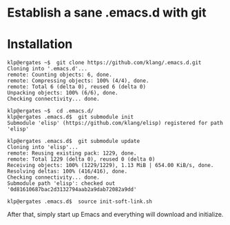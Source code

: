 # Establish a sane .emacs.d with git

# Installation

    klp@ergates ~$  git clone https://github.com/klang/.emacs.d.git
    Cloning into '.emacs.d'...
    remote: Counting objects: 6, done.
    remote: Compressing objects: 100% (4/4), done.
    remote: Total 6 (delta 0), reused 6 (delta 0)
    Unpacking objects: 100% (6/6), done.
    Checking connectivity... done.

    klp@ergates ~$  cd .emacs.d/
    klp@ergates .emacs.d$  git submodule init
    Submodule 'elisp' (https://github.com/klang/elisp) registered for path 'elisp'

    klp@ergates .emacs.d$  git submodule update
    Cloning into 'elisp'...
    remote: Reusing existing pack: 1229, done.
    remote: Total 1229 (delta 0), reused 0 (delta 0)
    Receiving objects: 100% (1229/1229), 1.13 MiB | 654.00 KiB/s, done.
    Resolving deltas: 100% (416/416), done.
    Checking connectivity... done.
    Submodule path 'elisp': checked out '0d81610687bac2d3132794aab2a9dab72082a9dd'

    klp@ergates .emacs.d$  source init-soft-link.sh

After that, simply start up Emacs and everything will download and initialize.

